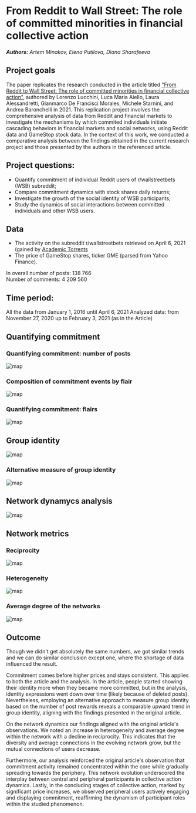 # From Reddit to Wall Street: The role of committed minorities in financial collective action
***Authors:*** *Artem Minakov, Elena Putilova, Diana Sharafeeva*

## Project goals 
The paper replicates the research conducted in the article titled ["From Reddit to Wall Street: The role of committed minorities in financial collective action"](https://arxiv.org/pdf/2107.07361.pdf), authored by Lorenzo Lucchini, Luca Maria Aiello, Laura Alessandretti, Gianmarco De Francisci Morales, Michele Starnini, and Andrea Baronchelli in 2021. 
    This replication project involves the comprehensive analysis of data from Reddit and financial markets to investigate the mechanisms by which commited individuals initiate cascading behaviors in financial markets and social networks, using Reddit data and GameStop stock data. In the context of this work, we conducted a comparative analysis between the findings obtained in the current research project and those presented by the authors in the referenced article.  

## Project questions:
- Quantify commitment of individual Reddit users of  r/wallstreetbets (WSB) subreddit;
- Compare commitment dynamics with stock shares daily returns;
- Investigate the growth of the social identity of WSB participants;
- Study the dynamics of social interactions between committed individuals and other WSB users.

## Data
- The activity on the subreddit r/wallstreetbets retrieved on April 6, 2021 (gained by [Academic Torrents](https://academictorrents.com/details/c398a571976c78d346c325bd75c47b82edf6124e)  
- The price of GameStop shares, ticker GME (parsed from Yahoo Finance).

In overall number of posts: 138 766  
Number of comments: 4 209 560 

## Time period: 
All the data from January 1, 2016 until April 6, 2021
Analyzed data: from November 27, 2020 up to February 3, 2021 (as in the Article) 

## Quantifying commitment
### Quantifying commitment: number of posts
![map](link)

### Composition of commitment events by flair
![map](link)

### Quantifying commitment: flairs
![map](link)  

## Group identity
![map](link)

### Alternative measure of group identity
![map](link)

## Network dynamycs analysis 
![map](link)

## Network metrics 
### Reciprocity
![map](link)

### Heterogeneity
![map](link)

### Average degree of the networks
![map](link)

## Outcome
Though we didn't get absolutely the same numbers, we got similar trends and we can do similar conclusion except one, where the shortage of data influenced the result.  

Commitment comes before higher prices and stays consistent. This applies to both the article and the analysis.
In the article, people started showing their identity more when they became more committed, but in the analysis, identity expressions went down over time (likely because of deleted posts). Nevertheless, employing an alternative approach to measure group identity based on the number of post rewards reveals a comparable upward trend in group identity, aligning with the findings presented in the original article.   

On the network dynamics our findings aligned with the original article's observations. We noted an increase in heterogeneity and average degree within the network with a decline in reciprocity. This indicates that  the diversity and average connections in the evolving  network grow, but the mutual connections of users decrease.   

Furthermore, our analysis reinforced the original article's observation that commitment activity remained concentrated within the core while gradually spreading towards the periphery. This network evolution underscored the interplay between central and peripheral participants in collective action dynamics. Lastly, in the concluding stages of collective action, marked by significant price increases, we observed peripheral users actively engaging and displaying commitment, reaffirming the dynamism of participant roles within the studied phenomenon.  



